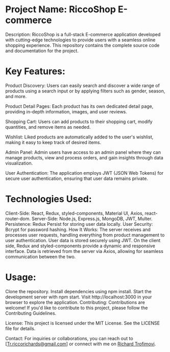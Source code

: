 # Project Name: RiccoShop E-commerce

Description:
RiccoShop is a full-stack E-commerce application developed with cutting-edge technologies to provide users with a seamless online shopping experience. This repository contains the complete source code and documentation for the project.

# Key Features:

Product Discovery: Users can easily search and discover a wide range of products using a search input or by applying filters such as gender, season, and more.

Product Detail Pages: Each product has its own dedicated detail page, providing in-depth information, images, and user reviews.

Shopping Cart: Users can add products to their shopping cart, modify quantities, and remove items as needed.

Wishlist: Liked products are automatically added to the user's wishlist, making it easy to keep track of desired items.

Admin Panel: Admin users have access to an admin panel where they can manage products, view and process orders, and gain insights through data visualization.

User Authentication: The application employs JWT (JSON Web Tokens) for secure user authentication, ensuring that user data remains private.

# Technologies Used:

Client-Side: React, Redux, styled-components, Material UI, Axios, react-router-dom.
Server-Side: Node.js, Express.js, MongoDB, JWT, Multer.
Persistence: Redux Persist for storing user data locally.
User Security: Bcrypt for password hashing.
How It Works:
The server receives and processes user requests, handling everything from product management to user authentication. User data is stored securely using JWT. On the client side, Redux and styled-components provide a dynamic and responsive interface. Data is retrieved from the server via Axios, allowing for seamless communication between the two.

# Usage:

Clone the repository.
Install dependencies using npm install.
Start the development server with npm start.
Visit http://localhost:3000 in your browser to explore the application.
Contributing:
Contributions are welcome! If you'd like to contribute to this project, please follow the Contributing Guidelines.

License:
This project is licensed under the MIT License. See the LICENSE file for details.

Contact:
For inquiries or collaborations, you can reach out to [Tr.riccorichards@gmail.com] or connect with me on [Richard Trofimovi](https://www.linkedin.com/in/richard-trofimovi-a07a64249/).
